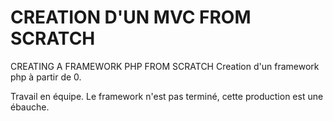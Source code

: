 # CREATION D'UN MVC FROM SCRATCH

CREATING A FRAMEWORK PHP FROM SCRATCH
Creation d'un framework php à partir de 0.

Travail en équipe.
Le framework n'est pas terminé, cette production est une ébauche.
